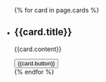 
<ul class="usa-card-group">
  {% for card in page.cards %}
    <li class="usa-card tablet:grid-col-4">
      <div class="usa-card__container">
        <div class="usa-card__header">
          <h2 class="usa-card__heading">{{card.title}}</h2>
        </div>
      <div class="usa-card__body">
        <p>
          {{card.content}}
        </p>
      </div>
      <div class="usa-card__footer">
        <button class="usa-button">{{card.button}}</button>
      </div>
    </div>
  </li>
  {% endfor %}
</ul>
